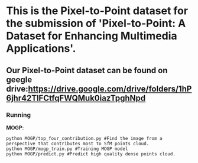 # This is the Pixel-to-Point dataset for the submission of 'Pixel-to-Point: A Dataset for Enhancing Multimedia Applications'.
## Our Pixel-to-Point dataset can be found on geegle drive:https://drive.google.com/drive/folders/1hP6jhr42TlFCtfqFWQMuk0iazTpghNpd


### Running
**MOGP**:
```shell
python MOGP/top_four_contribution.py #Find the image from a perspective that contributes most to SfM points cloud.
python MOGP/mogp_train.py #Training MOGP model
python MOGP/predict.py #Predict high quality dense points cloud.
```
